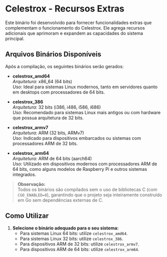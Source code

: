 # Celestrox - Recursos Extras

Este binário foi desenvolvido para fornecer funcionalidades extras que complementam o funcionamento do Celestrox. Ele agrega recursos adicionais que aprimoram e expandem as capacidades do sistema principal.

## Arquivos Binários Disponíveis

Após a compilação, os seguintes binários serão gerados:

- **celestrox_amd64**  
  *Arquitetura:* x86_64 (64 bits)  
  *Uso:* Ideal para sistemas Linux modernos, tanto em servidores quanto em desktops com processadores de 64 bits.

- **celestrox_386**  
  *Arquitetura:* 32 bits (i386, i486, i586, i686)  
  *Uso:* Recomendado para sistemas Linux mais antigos ou com hardware que possua arquitetura de 32 bits.

- **celestrox_armv7**  
  *Arquitetura:* ARM (32 bits, ARMv7)  
  *Uso:* Indicado para dispositivos embarcados ou sistemas com processadores ARM de 32 bits.

- **celestrox_arm64**  
  *Arquitetura:* ARM de 64 bits (aarch64)  
  *Uso:* Utilizado em dispositivos modernos com processadores ARM de 64 bits, como alguns modelos de Raspberry Pi e outros sistemas integrados.

> **Observação:**  
> Todos os binários são compilados sem o uso de bibliotecas C (com `CGO_ENABLED=0`), garantindo que o projeto seja inteiramente construído em Go sem dependências externas de C.

## Como Utilizar

1. **Selecione o binário adequado para o seu sistema:**
   - Para sistemas Linux 64 bits: utilize `celestrox_amd64`.
   - Para sistemas Linux 32 bits: utilize `celestrox_386`.
   - Para dispositivos ARM de 32 bits: utilize `celestrox_armv7`.
   - Para dispositivos ARM de 64 bits: utilize `celestrox_arm64`.
